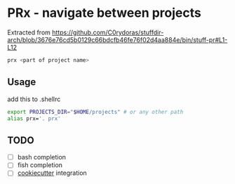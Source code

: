 # PRx - navigate between projects

Extracted from https://github.com/C0rydoras/stuffdir-arch/blob/3676e76cd5b0129c66bdcfb46fe76f02d4aa884e/bin/stuff-pr#L1-L12

```bash
prx <part of project name>
```

## Usage

add this to .shellrc
```zsh
export PROJECTS_DIR="$HOME/projects" # or any other path
alias prx='. prx'
```

## TODO
- [ ] bash completion
- [ ] fish completion
- [ ] [cookiecutter](https://github.com/cookiecutter/cookiecutter) integration

